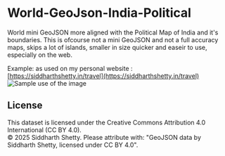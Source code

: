 # World-GeoJson-India-Political
World mini GeoJSON more aligned with the Political Map of India and it's boundaries. 
This is ofcourse not a mini GeoJSON and not a full accuracy maps, skips a lot of islands, smaller in size quicker and easeir to use, especially on the web.

Example:
as used on my personal website : [https://siddharthshetty.in/travel](https://siddharthshetty.in/travel)
![Sample use of the image](image-1.png)


## License
This dataset is licensed under the Creative Commons Attribution 4.0 International (CC BY 4.0).  
© 2025 Siddharth Shetty. Please attribute with: "GeoJSON data by Siddharth Shetty, licensed under CC BY 4.0".

